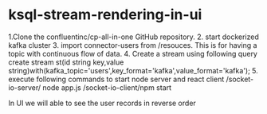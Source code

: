 # ksql-stream-rendering-in-ui
1.Clone the confluentinc/cp-all-in-one GitHub repository.
2. start dockerized kafka cluster
3. import connector-users from /resouces.
    This is for having a topic with continuous flow of data.
4. Create a stream using following query
    create stream st(id string key,value string)with(kafka_topic='users',key_format='kafka',value_format='kafka');
5. execute following commands to start node server and react client
    /socket-io-server/ node app.js
    /socket-io-client/npm start

In UI we will able to see the user records in reverse order
    
